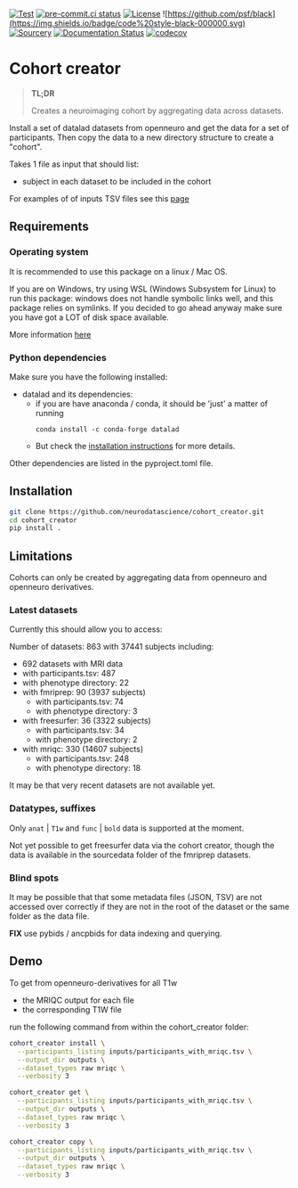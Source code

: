 [![Test](https://github.com/neurodatascience/cohort_creator/actions/workflows/test.yml/badge.svg)](https://github.com/neurodatascience/cohort_creator/actions/workflows/test.yml)
[![pre-commit.ci status](https://results.pre-commit.ci/badge/github/neurodatascience/cohort_creator/main.svg)](https://results.pre-commit.ci/latest/github/neurodatascience/cohort_creator/main)
[![License](https://img.shields.io/badge/license-MIT-blue.svg)](./LICENSE)
![https://github.com/psf/black](https://img.shields.io/badge/code%20style-black-000000.svg)
[![Sourcery](https://img.shields.io/badge/Sourcery-enabled-brightgreen)](https://sourcery.ai)
[![Documentation Status](https://readthedocs.org/projects/cohort-creator/badge/?version=latest)](https://cohort-creator.readthedocs.io/en/latest/?badge=latest)
[![codecov](https://codecov.io/gh/neurodatascience/cohort_creator/branch/main/graph/badge.svg?token=PMQYH0DIPX)](https://codecov.io/gh/neurodatascience/cohort_creator)

# Cohort creator

> **TL;DR**
>
> Creates a neuroimaging cohort by aggregating data across datasets.

Install a set of datalad datasets from openneuro and get the data for a set of
participants. Then copy the data to a new directory structure to create a
"cohort".

Takes 1 file as input that should list:

- subject in each dataset to be included in the cohort

For examples of of inputs TSV files see this
[page](https://github.com/neurobagel/documentation/wiki/Query-Tool#example-data)

## Requirements

### Operating system

It is recommended to use this package on a linux / Mac OS.

If you are on Windows, try using WSL (Windows Subsystem for Linux) to run this
package: windows does not handle symbolic links well, and this package relies on
symlinks. If you decided to go ahead anyway make sure you have got a LOT of disk
space available.

More information
[here](https://handbook.datalad.org/en/latest/intro/windows.html#ohnowindows)

### Python dependencies

Make sure you have the following installed:

- datalad and its dependencies:
  - if you are have anaconda / conda, it should be 'just' a matter of running
    ```
    conda install -c conda-forge datalad
    ```
  - But check the
    [installation instructions](https://handbook.datalad.org/en/latest/intro/installation.html#install)
    for more details.

Other dependencies are listed in the pyproject.toml file.

## Installation

```bash
git clone https://github.com/neurodatascience/cohort_creator.git
cd cohort_creator
pip install .
```

## Limitations

Cohorts can only be created by aggregating data from openneuro and openneuro
derivatives.

### Latest datasets

Currently this should allow you to access:

Number of datasets: 863 with 37441 subjects including:

- 692 datasets with MRI data
- with participants.tsv: 487
- with phenotype directory: 22
- with fmriprep: 90 (3937 subjects)
  - with participants.tsv: 74
  - with phenotype directory: 3
- with freesurfer: 36 (3322 subjects)
  - with participants.tsv: 34
  - with phenotype directory: 2
- with mriqc: 330 (14607 subjects)
  - with participants.tsv: 248
  - with phenotype directory: 18

It may be that very recent datasets are not available yet.

### Datatypes, suffixes

Only `anat` | `T1w` and `func` | `bold` data is supported at the moment.

Not yet possible to get freesurfer data via the cohort creator, though the data
is available in the sourcedata folder of the fmriprep datasets.

### Blind spots

It may be possible that that some metadata files (JSON, TSV) are not accessed
over correctly if they are not in the root of the dataset or the same folder as
the data file.

**FIX** use pybids / ancpbids for data indexing and querying.

## Demo

To get from openneuro-derivatives for all T1w

- the MRIQC output for each file
- the corresponding T1W file

run the following command from within the cohort_creator folder:

```bash
cohort_creator install \
  --participants_listing inputs/participants_with_mriqc.tsv \
  --output_dir outputs \
  --dataset_types raw mriqc \
  --verbosity 3

cohort_creator get \
  --participants_listing inputs/participants_with_mriqc.tsv \
  --output_dir outputs \
  --dataset_types raw mriqc \
  --verbosity 3

cohort_creator copy \
  --participants_listing inputs/participants_with_mriqc.tsv \
  --output_dir outputs \
  --dataset_types raw mriqc \
  --verbosity 3
```
